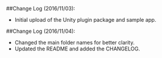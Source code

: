 ##Change Log (2016/11/03):
* Initial upload of the Unity plugin package and sample app.

##Change Log (2016/11/04):
* Changed the main folder names for better clarity.
* Updated the README and added the CHANGELOG.
